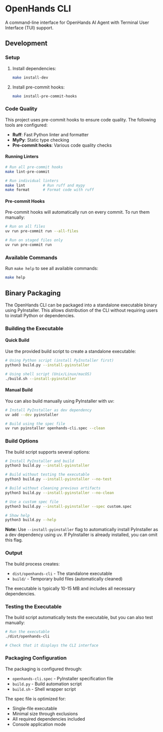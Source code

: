 # OpenHands CLI

A command-line interface for OpenHands AI Agent with Terminal User Interface (TUI) support.

## Development

### Setup

1. Install dependencies:
   ```bash
   make install-dev
   ```

2. Install pre-commit hooks:
   ```bash
   make install-pre-commit-hooks
   ```

### Code Quality

This project uses pre-commit hooks to ensure code quality. The following tools are configured:

- **Ruff**: Fast Python linter and formatter
- **MyPy**: Static type checking
- **Pre-commit hooks**: Various code quality checks

#### Running Linters

```bash
# Run all pre-commit hooks
make lint-pre-commit

# Run individual linters
make lint        # Run ruff and mypy
make format      # Format code with ruff
```

#### Pre-commit Hooks

Pre-commit hooks will automatically run on every commit. To run them manually:

```bash
# Run on all files
uv run pre-commit run --all-files

# Run on staged files only
uv run pre-commit run
```

### Available Commands

Run `make help` to see all available commands:

```bash
make help
```

## Binary Packaging

The OpenHands CLI can be packaged into a standalone executable binary using PyInstaller. This allows distribution of the CLI without requiring users to install Python or dependencies.

### Building the Executable

#### Quick Build

Use the provided build script to create a standalone executable:

```bash
# Using Python script (install PyInstaller first)
python3 build.py --install-pyinstaller

# Using shell script (Unix/Linux/macOS)
./build.sh --install-pyinstaller
```

#### Manual Build

You can also build manually using PyInstaller with uv:

```bash
# Install PyInstaller as dev dependency
uv add --dev pyinstaller

# Build using the spec file
uv run pyinstaller openhands-cli.spec --clean
```

### Build Options

The build script supports several options:

```bash
# Install PyInstaller and build
python3 build.py --install-pyinstaller

# Build without testing the executable
python3 build.py --install-pyinstaller --no-test

# Build without cleaning previous artifacts
python3 build.py --install-pyinstaller --no-clean

# Use a custom spec file
python3 build.py --install-pyinstaller --spec custom.spec

# Show help
python3 build.py --help
```

**Note:** Use `--install-pyinstaller` flag to automatically install PyInstaller as a dev dependency using uv. If PyInstaller is already installed, you can omit this flag.

### Output

The build process creates:
- `dist/openhands-cli` - The standalone executable
- `build/` - Temporary build files (automatically cleaned)

The executable is typically 10-15 MB and includes all necessary dependencies.

### Testing the Executable

The build script automatically tests the executable, but you can also test manually:

```bash
# Run the executable
./dist/openhands-cli

# Check that it displays the CLI interface
```

### Packaging Configuration

The packaging is configured through:
- `openhands-cli.spec` - PyInstaller specification file
- `build.py` - Build automation script
- `build.sh` - Shell wrapper script

The spec file is optimized for:
- Single-file executable
- Minimal size through exclusions
- All required dependencies included
- Console application mode
